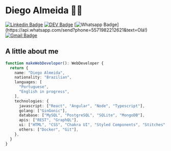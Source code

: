 # Diego Almeida :man_technologist:
[![Linkedin Badge](https://img.shields.io/badge/-dyhalmeida-blue?style=flat-square&logo=Linkedin&logoColor=white&link=https://www.linkedin.com/in/dyhalmeida/)](https://www.linkedin.com/in/dyhalmeida/)
[![DEV Badge](https://img.shields.io/badge/-DEV.to-000?style=flat-square&logo=dev.to&logoColor=white&link=https://dev.to/dyhalmeida)](https://dev.to/dyhalmeida)
[![Whatsapp Badge](https://img.shields.io/badge/-Whatsapp-4CA143?style=flat-square&labelColor=4CA143&logo=whatsapp&logoColor=white&link=https://api.whatsapp.com/send?phone=5571982212621&text=Olá!)](https://api.whatsapp.com/send?phone=5571982212621&text=Olá!)
[![Gmail Badge](https://img.shields.io/badge/-dyhalmeida@gmail.com-c14438?style=flat-square&logo=Gmail&logoColor=white&link=mailto:dyhalmeida@gmail.com)](mailto:dyhalmeida@gmail.com)

## A little about me 
```typescript
function makeWebDeveloper(): WebDeveloper {
  return {
    name: "Diego Almeida",
    nationality: "Brazilian",
    languages: [
      "Portuguese",
      "English in progress",
    ],
    technologies: {
      javascript: ["React", "Angular", "Node", "Typescript"],
      golang: ["GinGonic"],
      database: ["MySQL", "PostgreSQL", "SQLite", "MongoDB"],
      apis: ["REST", "GraphQL"],
      ui: ["HTML", "CSS", "Chakra UI", "Styled Components", "Stitches", "Basic UI/UX"],
      others: ["Docker", "Git"],
    },
  }
}
```
